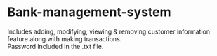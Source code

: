 # Bank-management-system
Includes adding, modifying, viewing &amp; removing customer information feature along with making transactions.  
Password included in the .txt file.
